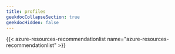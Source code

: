 ```yaml
---
title: profiles
geekdocCollapseSection: true
geekdocHidden: false
---
```


{{< azure-resources-recommendationlist name="azure-resources-recommendationlist" >}}

